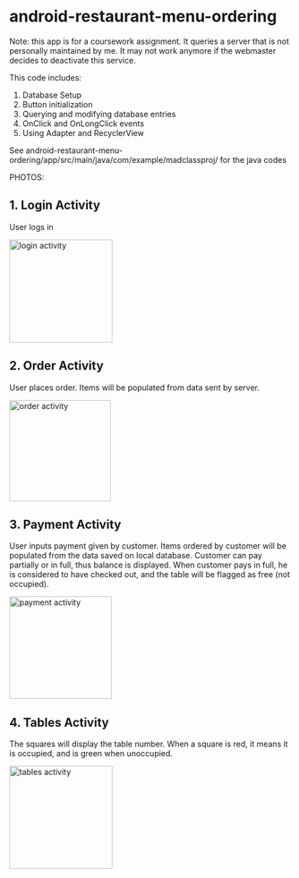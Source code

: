 # android-restaurant-menu-ordering

Note: this app is for a coursework assignment. It queries a server that is not personally maintained by me. It may not work anymore if the webmaster decides to deactivate this service.

This code includes:

1. Database Setup
2. Button initialization
3. Querying and modifying database entries
4. OnClick and OnLongClick events
5. Using Adapter and RecyclerView

See android-restaurant-menu-ordering/app/src/main/java/com/example/madclassproj/ for the java codes

PHOTOS:

## 1. Login Activity

User logs in

<img width="184" alt="login activity" src="https://user-images.githubusercontent.com/22336263/144447060-92b77db8-77a5-4f59-ab0c-d18973fa0d57.PNG">

## 2. Order Activity

User places order. Items will be populated from data sent by server.

<img width="181" alt="order activity" src="https://user-images.githubusercontent.com/22336263/144447063-32edf426-3b26-41f7-ac09-5ce2e4eff920.PNG">

## 3. Payment Activity

User inputs payment given by customer. Items ordered by customer will be populated from the data saved on local database. Customer can pay partially or in full, thus balance is displayed. When customer pays in full, he is considered to have checked out, and the table will be flagged as free (not occupied).

<img width="183" alt="payment activity" src="https://user-images.githubusercontent.com/22336263/144447065-77a0825e-2da2-4974-bff2-9c829bc124e2.PNG">

## 4. Tables Activity

The squares will display the table number. When a square is red, it means it is occupied, and is green when unoccupied.

<img width="184" alt="tables activity" src="https://user-images.githubusercontent.com/22336263/144447066-41f48477-ada5-4248-abf8-be8c95d71aa6.PNG">
